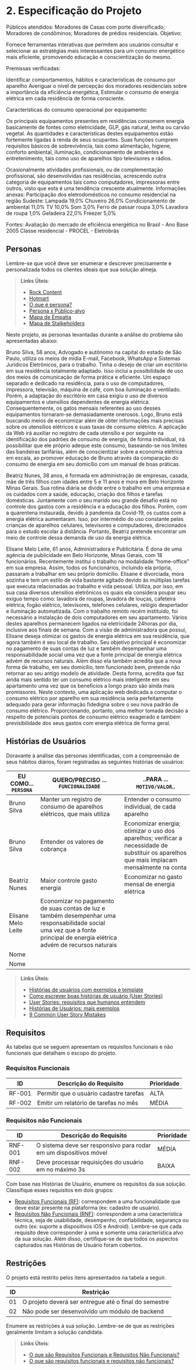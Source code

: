 # **2. Especificação do Projeto**

 
Públicos atendidos:
Moradores de Casas com porte diversificado;
Moradores de condôminos;
Moradores de prédios residenciais.
Objetivo:
 
Fornece ferramentas interativas que permitem aos usuários consultar e selecionar as estratégias mais interessantes para um consumo energético mais eficiente, promovendo educação e conscientização do mesmo.
 
Premissas verificadas:
 
Identificar comportamentos, hábitos e características de consumo por aparelho
Averiguar o nível de percepção dos moradores residenciais sobre a importância da eficiência energética,
Estimular o consumo de energia elétrica em cada residência de forma consciente.
 
 Características do consumo operacional por equipamento:
 
Os principais equipamentos presentes em residências consomem energia
basicamente de fontes como eletricidade, GLP, gás natural, lenha ou carvão vegetal. As quantidades e características destes equipamentos estão fortemente ligadas à renda de seus ocupantes.
Suas funções cumprem requisitos básicos de sobrevivência, tais como alimentação,
higiene, conforto ambiental, iluminação, condicionamento de ambientes e
entretenimento, tais como uso de aparelhos tipo televisores e rádios.
 
Ocasionalmente atividades profissionais, ou de complementação profissional, são
desenvolvidas nas residências, acrescendo outra categoria de equipamentos tais como computadores, impressoras entre outros, visto que esta é uma tendência crescente atualmente.
Informações anexas:
Participação dos eletrodomésticos no consumo residencial na região Sudeste:
Lampada 19,0%
Chuveiro 26,0%
Condicionamento de ambiental 11,0%
TV 10,0%
Som 3,0%
Ferro de passar roupa 3,0%
Lavadora de roupa 1,0%
Geladeira 22,0%
Freezer 5,0%
 
Fontes: Avaliação do mercado de eficiência energética no Brasil - Ano Base 2005 Classe residencial - PROCEL - Eletrobrás 

## **Personas**

Lembre-se que você deve ser enumerar e descrever precisamente e personalizada todos os clientes ideais que sua solução almeja.

> **Links Úteis**:
> - [Rock Content](https://rockcontent.com/blog/personas/)
> - [Hotmart](https://blog.hotmart.com/pt-br/como-criar-persona-negocio/)
> - [O que é persona?](https://resultadosdigitais.com.br/blog/persona-o-que-e/)
> - [Persona x Público-alvo](https://flammo.com.br/blog/persona-e-publico-alvo-qual-a-diferenca/)
> - [Mapa de Empatia](https://resultadosdigitais.com.br/blog/mapa-da-empatia/)
> - [Mapa de Stalkeholders](https://www.racecomunicacao.com.br/blog/como-fazer-o-mapeamento-de-stakeholders/)
>


Neste projeto, as personas levantadas durante a análise do problema são apresentadas abaixo:

Bruno Silva, 58 anos, Advogado e autônomo na capital do estado de São Paulo, utiliza os meios de mídia E-mail, Facebook, WhatsApp e Sistemas Jurídicos Eletrônicos, para o trabalho. Tinha o desejo de criar um escritório em sua residência totalmente adaptado. Isso inclui a possibilidade de uso dos meios de comunicação de forma prática e eficiente. Um espaço separado e dedicado na residência, para o uso de computadores, impressora, televisão, máquina de café, com boa iluminação e ventilado. Porém, a adaptação do escritório em casa exigiu o uso de diversos equipamentos e utensílios dependentes de energia elétrica. Consequentemente, os gatos mensais referentes ao uso desses equipamentos tornaram-se demasiadamente onerosos. Logo, Bruno está buscando meios de economizar além de obter informações mais precisas sobre os utensílios elétricos e suas taxas de consumo elétrico. A aplicação da Web irá auxiliar no registro de cada utensílio e por seguinte na identificação dos padrões de consumo de energia, de forma individual, irá possibilitar que ele próprio adeque este consumo, baseando-se nos limites das bandeiras tarifárias, além de conscientizar sobre a economia elétrica em escala, ao promover educação de Bruno através da comparação do consumo de energia em seu domicílio com um manual de boas práticas.

Beatriz Nunes, 38 anos, é formada em administração de empresas, casada, mãe de três filhos com idades entre 5 e 11 anos e mora em Belo Horizonte Minas Gerais. Sua rotina diária se divide entre o trabalho em uma empresa e os cuidados com a saúde, educação, criação dos filhos e tarefas domésticas. Juntamente com o seu marido seu grande desafio está no controle dos gastos com a residência e a educação dos filhos. Porém, com a quarentena instaurada, devido à pandemia da Covid-19, os custos com a energia elétrica aumentaram. Isso, por intermédio do uso constante pelas crianças de aparelhos celulares, televisores e computadores, direcionados para o estudo escolar à distância. Portanto, Beatriz pretende encontrar um meio de controle dessa demanda de uso da energia elétrica. 

Elisane Melo Leite, 61 anos, Administradora e Publicitária. É dona de uma agência de publicidade em Belo Horizonte, Minas Gerais, com 18 funcionários. Recentemente institui o trabalho na modalidade “home-office” em sua empresa. Assim, todos os funcionários, incluindo ela própria, passaram a trabalhar em seu próprio domicílio. Elisane é divorciada, mora sozinha e tem um estilo de vida bastante agitado devido às múltiplas tarefas que executa relacionadas ao trabalho e vida pessoal. Utiliza, por isso, em sua casa diversos utensílios eletrônicos os quais ela considera poupar seu exíguo tempo como: lavadora de roupas, lavadora de louças, cafeteira elétrica, fogão elétrico, televisores, telefones celulares, relógio despertador e iluminação automatizada. Com o trabalho remoto recém instituído, foi necessário a instalação de dois computadores em seu apartamento. Vários destes aparelhos permanecem ligados na eletricidade 24horas por dia, inclusive aos finais de semana. Com a visão de administradora que possui, Elisane deseja otimizar os gastos de energia elétrica em sua residência, que agora também é seu local de trabalho. Seu objetivo principal é economizar no pagamento de suas contas de luz e também desempenhar uma responsabilidade social uma vez que a fonte principal de energia elétrica advém de recursos naturais. Além disso ela também acredita que a nova forma de trabalho, em seu domicílio, tem funcionado bem, pretende não retornar ao seu antigo modelo de atividade. Desta forma, acredita que faz ainda mais sentido ter um consumo elétrico mais inteligente em seu apartamento uma vez que os benefícios a longo prazo são ainda mais promissores. Neste contexto, uma aplicação web dedicada a computar o consumo elétrico por aparelho em sua residência seria perfeitamente adequado para gerar informação fidedigna sobre o seu nova padrão de consumo elétrico. Proporcionando, portanto, uma melhor tomada decisão a respeito de potenciais pontos de consumo elétrico exagerado  e também previsibilidade dos seus gastos com energia elétrica de forma geral.



## **Histórias de Usuários**

Doravante à análise das personas identificadas, com a compreensão de seus hábitos diários, foram registradas as seguintes histórias de usuários:

|EU COMO... `PERSONA`| QUERO/PRECISO ... `FUNCIONALIDADE` |..PARA ... `MOTIVO/VALOR`..                     |
|--------------------|------------------------------------|----------------------------------------        |
|Bruno Silva | Manter um registro de consumo de aparelhos elétricos, que mais utiliza | Entender o consumo individual, de cada aparelho|
|Bruno Silva | Entender os valores de cobrança | Economizar energia; otimizar o uso dos aparelhos; verificar a necessidade de substituir os aparelhos que mais implacam mensalmente na conta |
|Beatriz Nunes | Maior controle gasto energia | Economizar no gasto mensal de energia elétrica |  
|Elisane Melo Leite | Economizar no pagamento de suas contas de luz e também desempenhar uma responsabilidade social uma vez que a fonte principal de energia elétrica advém de recursos naturais                                    |                                                |
|Nome |                                    |                                                |                 
|Nome |                                    |                                                |    

> **Links Úteis**:
> - [Histórias de usuários com exemplos e template](https://www.atlassian.com/br/agile/project-management/user-stories)
> - [Como escrever boas histórias de usuário (User Stories)](https://medium.com/vertice/como-escrever-boas-users-stories-hist%C3%B3rias-de-usu%C3%A1rios-b29c75043fac)
> - [User Stories: requisitos que humanos entendem](https://www.luiztools.com.br/post/user-stories-descricao-de-requisitos-que-humanos-entendem/)
> - [Histórias de Usuários: mais exemplos](https://www.reqview.com/doc/user-stories-example.html)
> - [9 Common User Story Mistakes](https://airfocus.com/blog/user-story-mistakes/)

## **Requisitos**

As tabelas que se seguem apresentam os requisitos funcionais e não funcionais que detalham o escopo do projeto.

### **Requisitos Funcionais**

|ID    | Descrição do Requisito  | Prioridade |
|------|-----------------------------------------|----|
|RF-001| Permitir que o usuário cadastre tarefas | ALTA | 
|RF-002| Emitir um relatório de tarefas no mês   | MÉDIA |


### **Requisitos não Funcionais**

|ID     | Descrição do Requisito  |Prioridade |
|-------|-------------------------|----|
|RNF-001| O sistema deve ser responsivo para rodar em um dispositivos móvel | MÉDIA | 
|RNF-002| Deve processar requisições do usuário em no máximo 3s |  BAIXA | 

Com base nas Histórias de Usuário, enumere os requisitos da sua solução. Classifique esses requisitos em dois grupos:

- [Requisitos Funcionais
 (RF)](https://pt.wikipedia.org/wiki/Requisito_funcional):
 correspondem a uma funcionalidade que deve estar presente na
  plataforma (ex: cadastro de usuário).
- [Requisitos Não Funcionais
  (RNF)](https://pt.wikipedia.org/wiki/Requisito_n%C3%A3o_funcional):
  correspondem a uma característica técnica, seja de usabilidade,
  desempenho, confiabilidade, segurança ou outro (ex: suporte a
  dispositivos iOS e Android).
Lembre-se que cada requisito deve corresponder à uma e somente uma
característica alvo da sua solução. Além disso, certifique-se de que
todos os aspectos capturados nas Histórias de Usuário foram cobertos.

## **Restrições**

O projeto está restrito pelos itens apresentados na tabela a seguir.

|ID| Restrição                                             |
|--|-------------------------------------------------------|
|01| O projeto deverá ser entregue até o final do semestre |
|02| Não pode ser desenvolvido um módulo de backend        |


Enumere as restrições à sua solução. Lembre-se de que as restrições geralmente limitam a solução candidata.

> **Links Úteis**:
> - [O que são Requisitos Funcionais e Requisitos Não Funcionais?](https://codificar.com.br/requisitos-funcionais-nao-funcionais/)
> - [O que são requisitos funcionais e requisitos não funcionais?](https://analisederequisitos.com.br/requisitos-funcionais-e-requisitos-nao-funcionais-o-que-sao/)
